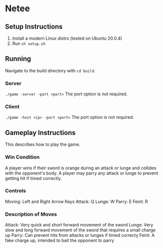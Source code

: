 # Netee

## Setup Instructions
1. Install a modern Linux distro (tested on Ubuntu 20.0.4)
2. Run `sh setup.sh`

## Running
Navigate to the build directory with `cd build`.

### Server
`./game -server -port <port>`
The port option is not required.

### Client
`./game -host <ip> -port <port>`
The port option is not required.

## Gameplay Instructions
This describes how to play the game. 

### Win Condition
A player wins if their sword is orange during an attack or lunge and collides with the opponent's body.
A player may parry any attack or lunge to prevent getting hit if timed correctly.

### Controls
Moving: Left and Right Arrow Keys
Attack: Q
Lunge: W
Parry: E
Feint: R

### Description of Moves
Attack: Very quick and short forward movement of the sword
Lunge: Very slow and long forward movement of the sword that requires a small charge up
Parry: Can prevent hits from attacks or lunges if timed correcty
Feint: A fake charge up, intended to bait the opponent to parry
